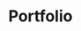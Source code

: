 ---
title: "Portfolio"
description: "Happy Birthday Girl."
draft: true


# custom style
custom_class: "" 
custom_attributes: "" 
custom_css: ""
---